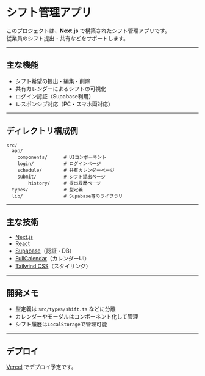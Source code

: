 # シフト管理アプリ

このプロジェクトは、**Next.js** で構築されたシフト管理アプリです。  
従業員のシフト提出・共有などをサポートします。

---

## 主な機能

- シフト希望の提出・編集・削除
- 共有カレンダーによるシフトの可視化
- ログイン認証（Supabase利用）
- レスポンシブ対応（PC・スマホ両対応）

---

## ディレクトリ構成例

```
src/
  app/
    components/      # UIコンポーネント
    login/           # ログインページ
    schedule/        # 共有カレンダーページ
    submit/          # シフト提出ページ
        history/     # 提出履歴ページ
  types/             # 型定義
  lib/               # Supabase等のライブラリ
```

---

## 主な技術

- [Next.js](https://nextjs.org/)
- [React](https://react.dev/)
- [Supabase](https://supabase.com/)（認証・DB）
- [FullCalendar](https://fullcalendar.io/)（カレンダーUI）
- [Tailwind CSS](https://tailwindcss.com/)（スタイリング）

---

## 開発メモ

- 型定義は `src/types/shift.ts` などに分離
- カレンダーやモーダルはコンポーネント化して管理
- シフト履歴は`LocalStorage`で管理可能

---

## デプロイ

[Vercel](https://vercel.com/) でデプロイ予定です。
